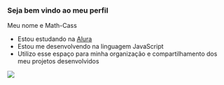 ### Seja bem vindo ao meu perfil

Meu nome e Math-Cass

- Estou estudando na [Alura](https://www.alura.cpm.br)
- Estou me desenvolvendo na linguagem JavaScript
- Utilizo esse espaço para minha organização e compartilhamento dos meu projetos desenvolvidos

![](https://media1.tenor.com/m/UZJd1pjj4NMAAAAC/surprised-pikachu.gif)
